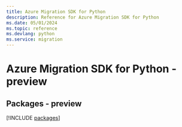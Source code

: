 ```yaml
---
title: Azure Migration SDK for Python
description: Reference for Azure Migration SDK for Python
ms.date: 05/01/2024
ms.topic: reference
ms.devlang: python
ms.service: migration
---
```

# Azure Migration SDK for Python - preview
## Packages - preview
[!INCLUDE [packages](migration-index.md)]